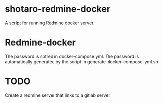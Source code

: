 # shotaro-redmine-docker
A script for running Redmine docker server.

# Redmine-docker
The password is sotred in docker-compose.yml. The password is automatically generated by the script in generate-docker-compose-yml.sh 

# TODO
Create a redmine server that links to a gitlab server.